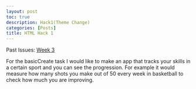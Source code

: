 ```yaml
---
layout: post
toc: true
description: Hack1(Theme Change)
categories: [Posts]
title: HTML Hack 1
---
```


<body>
Past Issues:
<a href="https://github.com/BuddaBaker/Fastpages/issues/2">Week 3</a>

<p>For the basicCreate task I would like to make an app that tracks your skills in a certain sport and you can see the progression. For example it would measure how many shots you make out of 50 every week in basketball to check how much you are improving. </p>
</body>
